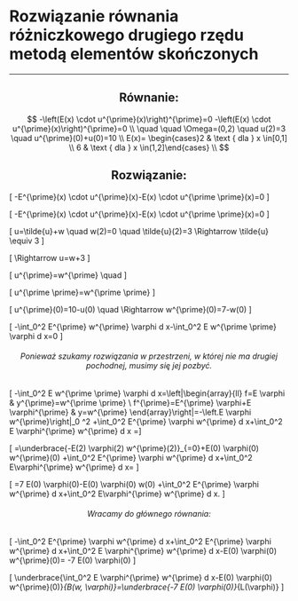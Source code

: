 
# Rozwiązanie równania różniczkowego drugiego rzędu metodą elementów skończonych
--------
<h2 align="center"> Równanie: </h2>

``` math
 -\left(E(x) \cdot u^{\prime}(x)\right)^{\prime}=0


 -\left(E(x) \cdot u^{\prime}(x)\right)^{\prime}=0 \\

 \quad \quad \Omega=(0,2) \quad u(2)=3 \quad  u^{\prime}(0)+u(0)=10 \\

 E(x)= \begin{cases}2 & \text { dla } x \in[0,1] \\ 6 & \text { dla } x \in(1,2]\end{cases} \\

```
<h2 align="center"> Rozwiązanie: </h2>

\[ -E^{\prime}(x) \cdot u^{\prime}(x)-E(x) \cdot u^{\prime \prime}(x)=0 \]

\[ -E^{\prime}(x) \cdot u^{\prime}(x)-E(x) \cdot u^{\prime \prime}(x)=0  \]

\[ u=\tilde{u}+w \quad w(2)=0 \quad \tilde{u}(2)=3 \Rightarrow \tilde{u} \equiv 3  \]

\[ \Rightarrow u=w+3  \]

\[ u^{\prime}=w^{\prime} \quad \]

\[ u^{\prime \prime}=w^{\prime \prime}  \]

\[ u^{\prime}(0)=10-u(0) \quad \Rightarrow  w^{\prime}(0)=7-w(0) \]

\[ -\int_0^2 E^{\prime} w^{\prime} \varphi d x-\int_0^2 E w^{\prime \prime} \varphi d x=0 \]

<h6 align="center"> Ponieważ szukamy rozwiązania w przestrzeni, w której nie ma drugiej pochodnej, musimy się jej pozbyć. </h6>

\[ -\int_0^2 E w^{\prime \prime} \varphi d x=\left|\begin{array}{ll}
f=E \varphi & y^{\prime}=w^{\prime \prime} \\
f^{\prime}=E^{\prime} \varphi+E \varphi^{\prime} & y=w^{\prime}
\end{array}\right|=-\left.E \varphi w^{\prime}\right|_0 ^2 +\int_0^2 E^{\prime} \varphi w^{\prime} d x+\int_0^2 E \varphi^{\prime} w^{\prime} d x =\]

\[ =\underbrace{-E(2) \varphi(2) w^{\prime}(2)}_{=0}+E(0) \varphi(0) w^{\prime}(0) +\int_0^2 E^{\prime} \varphi w^{\prime} d x+\int_0^2 E\varphi^{\prime} w^{\prime} d x= \]

\[ =7 E(0) \varphi(0)-E(0) \varphi(0) w(0) +\int_0^2 E^{\prime} \varphi w^{\prime} d x+\int_0^2 E\varphi^{\prime} w^{\prime} d x. \]

<h6 align="center"> Wracamy do głównego równania: </h6>

\[ -\int_0^2 E^{\prime} \varphi w^{\prime} d x+\int_0^2 E^{\prime} \varphi w^{\prime} d x+\int_0^2 E \varphi^{\prime} w^{\prime} d x-E(0) \varphi(0) w^{\prime}(0)= -7 E(0) \varphi(0) \]

\[ \underbrace{\int_0^2 E \varphi^{\prime} w^{\prime} d x-E(0) \varphi(0) w^{\prime}(0)}_{B(w, \varphi)}=\underbrace{-7 E(0) \varphi(0)}_{L(\varphi)} \]
